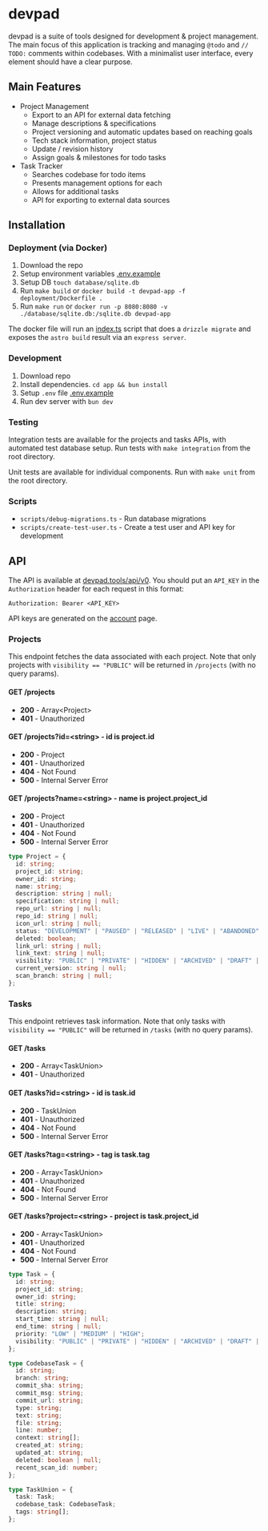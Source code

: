 # devpad
devpad is a suite of tools designed for development & project management. The main focus of this application is tracking and managing `@todo` and `// TODO:` comments within codebases. With a minimalist user interface, every element should have a clear purpose.

## Main Features
- Project Management
    - Export to an API for external data fetching
    - Manage descriptions & specifications
    - Project versioning and automatic updates based on reaching goals
    - Tech stack information, project status
    - Update / revision history
    - Assign goals & milestones for todo tasks
- Task Tracker
    - Searches codebase for todo items
    - Presents management options for each
    - Allows for additional tasks
    - API for exporting to external data sources

## Installation

### Deployment (via Docker)
1. Download the repo
2. Setup environment variables [.env.example](/app/.env.example)
3. Setup DB `touch database/sqlite.db`
3. Run `make build` or `docker build -t devpad-app -f deployment/Dockerfile .`
4. Run `make run` or `docker run -p 8080:8080 -v ./database/sqlite.db:/sqlite.db devpad-app`

The docker file will run an [index.ts](/deployment/index.ts) script that does a `drizzle migrate` and exposes the `astro build` result via an `express server`.

### Development
1. Download repo
2. Install dependencies. `cd app && bun install`
3. Setup `.env` file [.env.example](/app/.env.example)
4. Run dev server with `bun dev`

### Testing
Integration tests are available for the projects and tasks APIs, with automated test database setup. Run tests with `make integration` from the root directory.

Unit tests are available for individual components. Run with `make unit` from the root directory.

### Scripts
- `scripts/debug-migrations.ts` - Run database migrations
- `scripts/create-test-user.ts` - Create a test user and API key for development

## API

The API is available at [devpad.tools/api/v0](https://devpad.tools/api/v0). You should put an `API_KEY` in the `Authorization` header for each request in this format:

```
Authorization: Bearer <API_KEY>
```

API keys are generated on the [account](https://devpad.tools/account) page.

### Projects

This endpoint fetches the data associated with each project. Note that only projects with `visibility == "PUBLIC"` will be returned in `/projects` (with no query params).

#### GET /projects

- **200** - Array&lt;Project&gt;
- **401** - Unauthorized

#### GET /projects?id=&lt;string&gt; - id is project.id

- **200** - Project
- **401** - Unauthorized
- **404** - Not Found
- **500** - Internal Server Error

#### GET /projects?name=&lt;string&gt; - name is project.project_id

- **200** - Project
- **401** - Unauthorized
- **404** - Not Found
- **500** - Internal Server Error

```typescript
type Project = {
  id: string;
  project_id: string;
  owner_id: string;
  name: string;
  description: string | null;
  specification: string | null;
  repo_url: string | null;
  repo_id: string | null;
  icon_url: string | null;
  status: "DEVELOPMENT" | "PAUSED" | "RELEASED" | "LIVE" | "ABANDONED" | "STOPPED";
  deleted: boolean;
  link_url: string | null;
  link_text: string | null;
  visibility: "PUBLIC" | "PRIVATE" | "HIDDEN" | "ARCHIVED" | "DRAFT" | "DELETED";
  current_version: string | null;
  scan_branch: string | null;
};
```

### Tasks

This endpoint retrieves task information. Note that only tasks with `visibility == "PUBLIC"` will be returned in `/tasks` (with no query params).

#### GET /tasks

- **200** - Array&lt;TaskUnion&gt;
- **401** - Unauthorized

#### GET /tasks?id=&lt;string&gt; - id is task.id

- **200** - TaskUnion
- **401** - Unauthorized
- **404** - Not Found
- **500** - Internal Server Error

#### GET /tasks?tag=&lt;string&gt; - tag is task.tag

- **200** - Array&lt;TaskUnion&gt;
- **401** - Unauthorized
- **404** - Not Found
- **500** - Internal Server Error

#### GET /tasks?project=&lt;string&gt; - project is task.project_id

- **200** - Array&lt;TaskUnion&gt;
- **401** - Unauthorized
- **404** - Not Found
- **500** - Internal Server Error

```typescript
type Task = {
  id: string;
  project_id: string;
  owner_id: string;
  title: string;
  description: string;
  start_time: string | null;
  end_time: string | null;
  priority: "LOW" | "MEDIUM" | "HIGH";
  visibility: "PUBLIC" | "PRIVATE" | "HIDDEN" | "ARCHIVED" | "DRAFT" | "DELETED";
};

type CodebaseTask = {
  id: string;
  branch: string;
  commit_sha: string;
  commit_msg: string;
  commit_url: string;
  type: string;
  text: string;
  file: string;
  line: number;
  context: string[];
  created_at: string;
  updated_at: string;
  deleted: boolean | null;
  recent_scan_id: number;
};

type TaskUnion = {
  task: Task;
  codebase_task: CodebaseTask;
  tags: string[];
};
```
